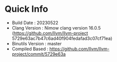 # Quick Info
* Build Date : 20230522
* Clang Version : Nimow clang version 16.0.5 (https://github.com/llvm/llvm-project 5729e63ac7b47c6ad40f904fedafad3c07cf71ea)
* Binutils Version : master
* Compiled Based : https://github.com/llvm/llvm-project/commit/5729e63a

